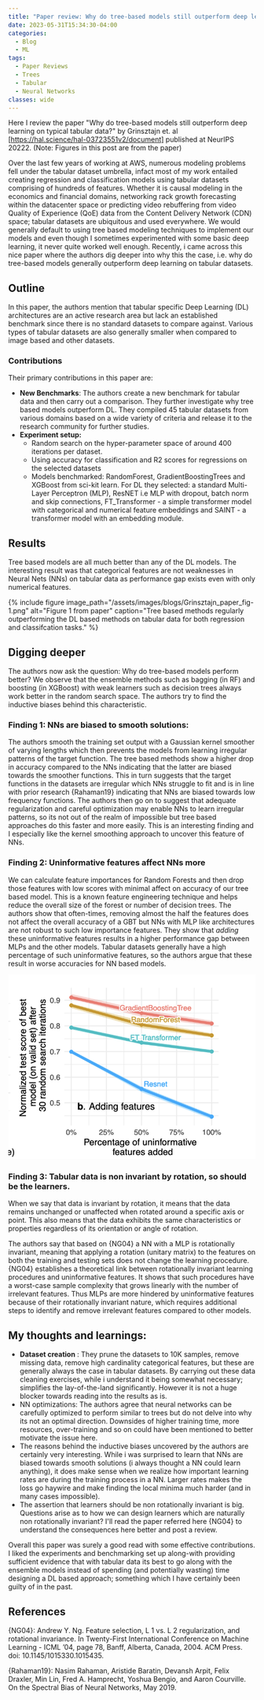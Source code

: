 ```yaml
---
title: "Paper review: Why do tree-based models still outperform deep learning on typical tabular data?"
date: 2023-05-31T15:34:30-04:00
categories:
  - Blog
  - ML
tags:
  - Paper Reviews
  - Trees
  - Tabular
  - Neural Networks
classes: wide
---
```


Here I review the paper "Why do tree-based models still outperform deep learning on typical tabular data?" by Grinsztajn et. al [https://hal.science/hal-03723551v2/document] published at NeurIPS 20222. (Note: Figures in this post are from the paper)


Over the last few years of working at AWS, numerous modeling problems fell under the tabular dataset umbrella, infact most of my work entailed creating regression and classification models using tabular datasets comprising of hundreds of features. Whether it is causal modeling in the economics and financial domains, networking rack growth forecasting within the datacenter space or predicting video rebuffering from video Quality of Experience (QoE) data from the Content Delivery Network (CDN) space; tabular datasets are ubiquitous and used everywhere. We would generally default to using tree based modeling techniques to implement our models and even though I sometimes experimented with some basic deep learning, it never quite worked well enough. Recently, i came across this nice paper where the authors dig deeper into why this the case, i.e. why do tree-based models generally outperform deep learning on tabular datasets. 

## Outline
In this paper, the authors mention that tabular specific Deep Learning (DL) architectures are an active research area but lack an established benchmark since there is no standard datasets to compare against. Various types of tabular datasets are also generally smaller when compared to image based and other datasets.

### Contributions
Their primary contributions in this paper are: 

- **New Benchmarks**: The authors create a new benchmark for tabular data and then carry out a comparison. They further investigate why tree based models outperform DL. They compiled 45 tabular datasets from various domains based on a wide variety of criteria and release it to the research community for further studies. 
- **Experiment setup:**
	- Random search on the hyper-parameter space of around 400 iterations per dataset. 
	- Using accuracy for classification and R2 scores for regressions on the selected datasets
	- Models benchmarked: RandomForest, GradientBoostingTrees and XGBoost from sci-kit learn. For DL they selected: a standard Multi-Layer Perceptron (MLP), ResNET i.e MLP with dropout, batch norm and skip connections, FT_Transformer - a simple transformer model with categorical and numerical feature embeddings and SAINT - a transformer model with an embedding module.

## Results
Tree based models are all much better than any of the DL models. The interesting result was that categorical features are not weaknesses in Neural Nets (NNs) on tabular data as performance gap exists even with only numerical features. 

{% include figure image_path="/assets/images/blogs/Grinsztajn_paper_fig-1.png" alt="Figure 1 from paper" caption="Tree based methods regularly outperforming the DL based methods on tabular data for both regression and classifcation tasks." %}

## Digging deeper

The authors now ask the question: Why do tree-based models perform better? We observe that the ensemble methods such as bagging (in RF) and boosting (in XGBoost) with weak learners such as decision trees always work better in the random search space. The authors try to find the inductive biases behind this characteristic. 

### Finding 1: NNs are biased to smooth solutions: 
The authors smooth the training set output with a Gaussian kernel smoother of varying lengths which then prevents the models from learning irregular patterns of the target function. The tree based methods show a higher drop in accuracy compared to the NNs indicating that the latter are biased towards the smoother functions. This in turn suggests that the target functions in the datasets are irregular which NNs struggle to fit and is in line with prior research {Rahaman19} indicating that NNs are biased towards low frequency functions. The authors then go on to suggest that adequate regularization and careful optimization may enable NNs to learn irregular patterns, so its not out of the realm of impossible but tree based approaches do this faster and more easily. This is an interesting finding and I especially like the kernel smoothing approach to uncover this feature of NNs.

### Finding 2: Uninformative features affect NNs more
We can calculate feature importances for Random Forests and then drop those features with low scores with minimal affect on accuracy of our tree based model. This is a known feature engineering technique and helps reduce the overall size of the forest or number of decision trees. The authors show that often-times, removing almost the half the features does not affect the overall accuracy of a GBT but NNs with MLP like architectures are not robust to such low importance features. They show that *adding* these uninformative features results in a higher performance gap between MLPs and the other models. Tabular datasets generally have a high percentage of such uninformative features, so the authors argue that these result in worse accuracies for NN based models.

![](/assets/images/blogs/Grinsztajn_paper_fig-4.png "Decrease in accuracy while adding uninformative features.")

### Finding 3: Tabular data is non invariant by rotation, so should be the learners.

When we say that data is invariant by rotation, it means that the data remains unchanged or unaffected when rotated around a specific axis or point. This also means that the data exhibits the same characteristics or properties regardless of its orientation or angle of rotation. 

The authors say that based on {NG04} a NN with a MLP is rotationally invariant, meaning that applying a rotation (unitary matrix) to the features on both the training and testing sets does not change the learning procedure. {NG04} establishes a theoretical link between rotationally invariant learning procedures and uninformative features. It shows that such procedures have a worst-case sample complexity that grows linearly with the number of irrelevant features. Thus MLPs are more hindered by uninformative features because of their rotationally invariant nature, which requires additional steps to identify and remove irrelevant features compared to other models.

## My thoughts and learnings:

- **Dataset creation** : They prune the datasets to 10K samples, remove missing data, remove high cardinality categorical features, but these are generally always the case in tabular datasets. By carrying out these data cleaning exercises, while i understand it being somewhat necessary; simplifies the lay-of-the-land significantly. However it is not a huge blocker towards reading into the results as is. 
- NN optimizations: The authors agree that neural networks can be carefully optimized to perform similar to trees but do not delve into why its not an optimal direction. Downsides of higher training time, more resources, over-training and so on could have been mentioned to better motivate the issue here. 
- The reasons behind the inductive biases uncovered by the authors are certainly very interesting. While i was surprised to learn that NNs are biased towards smooth solutions (i always thought a NN could learn anything), it does make sense when we realize how important learning rates are during the training process in a NN. Larger rates makes the loss go haywire and make finding the local minima much harder (and in many cases impossible). 
- The assertion that learners should be non rotationally invariant is big. Questions arise as to how we can design learners which are naturally non rotationally invariant? I'll read the paper referred here {NG04} to understand the consequences here better and post a review.


Overall this paper was surely a good read with some effective contributions. I liked the experiments and benchmarking set up along-with providing sufficient evidence that with tabular data its best to go along with the ensemble models instead of spending (and potentially wasting) time designing a DL based approach; something which I have certainly been guilty of in the past.



## References

{NG04}: Andrew Y. Ng. Feature selection, L 1 vs. L 2 regularization, and rotational invariance. In Twenty-First  International Conference on Machine Learning - ICML ’04, page 78, Banff, Alberta, Canada,  2004. ACM Press. doi: 10.1145/1015330.1015435.

{Rahaman19}: Nasim Rahaman, Aristide Baratin, Devansh Arpit, Felix Draxler, Min Lin, Fred A. Hamprecht, Yoshua Bengio, and Aaron Courville. On the Spectral Bias of Neural Networks, May 2019.
